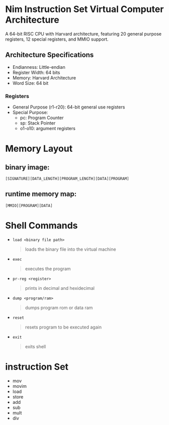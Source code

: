 # Nim Instruction Set Virtual Computer Architecture

A 64-bit RISC CPU with Harvard architecture, featuring 20 general purpose registers, 12 special registers, and MMIO support.



## Architecture Specifications
  - Endianness: Little-endian
  - Register Width: 64 bits
  - Memory: Harvard Architecture
  - Word Size: 64 bit

### Registers
  - General Purpose (r1-r20): 64-bit general use registers
  - Special Purpose:
    - pc: Program Counter
    - sp: Stack Pointer
    - o1-o10: argument registers


# Memory Layout
  ## binary image:
    [SIGNATURE][DATA_LENGTH][PROGRAM_LENGTH][DATA][PROGRAM]
  ## runtime memory map:
    [MMIO][PROGRAM][DATA]
# Shell Commands
  - `load <binary file path>`
    > loads the binary file into the virtual machine
  - `exec`
    > executes the program
  - `pr-reg <register>`
    > prints <register> in decimal and hexidecimal 
  - `dump <program/ram>`
    > dumps program rom or data ram
  - `reset`
    > resets program to be executed again 
  - `exit`
    > exits shell
# instruction Set
  - mov
  - movim
  - load
  - store
  - add
  - sub
  - mult
  - div
